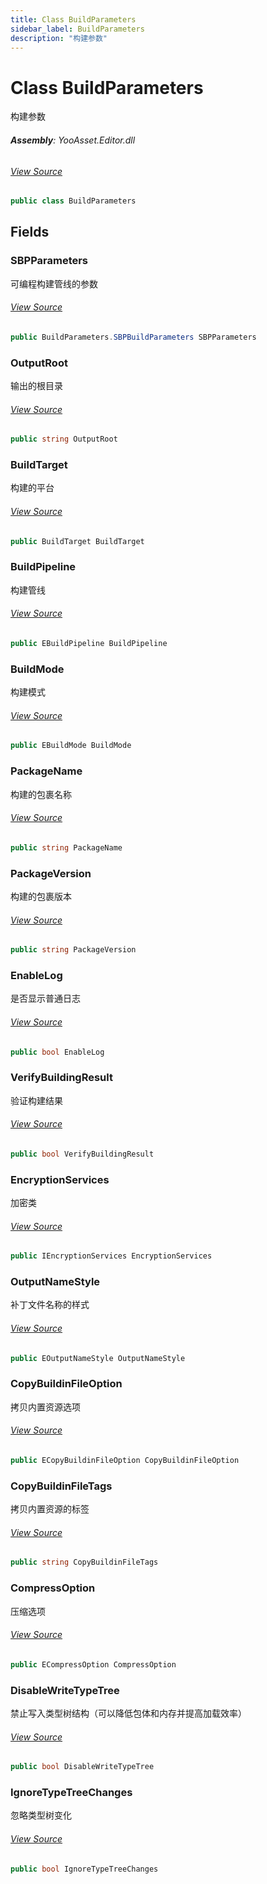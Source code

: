 ```yaml
---
title: Class BuildParameters
sidebar_label: BuildParameters
description: "构建参数"
---
```

# Class BuildParameters
构建参数

###### **Assembly**: YooAsset.Editor.dll
###### [View Source](https://github.com/tuyoogame/YooAsset/blob/main/Assets/YooAsset/Editor/AssetBundleBuilder/BuildParameters.cs#L10)
```csharp title="Declaration"
public class BuildParameters
```
## Fields
### SBPParameters
可编程构建管线的参数
###### [View Source](https://github.com/tuyoogame/YooAsset/blob/main/Assets/YooAsset/Editor/AssetBundleBuilder/BuildParameters.cs#L36)
```csharp title="Declaration"
public BuildParameters.SBPBuildParameters SBPParameters
```
### OutputRoot
输出的根目录
###### [View Source](https://github.com/tuyoogame/YooAsset/blob/main/Assets/YooAsset/Editor/AssetBundleBuilder/BuildParameters.cs#L42)
```csharp title="Declaration"
public string OutputRoot
```
### BuildTarget
构建的平台
###### [View Source](https://github.com/tuyoogame/YooAsset/blob/main/Assets/YooAsset/Editor/AssetBundleBuilder/BuildParameters.cs#L47)
```csharp title="Declaration"
public BuildTarget BuildTarget
```
### BuildPipeline
构建管线
###### [View Source](https://github.com/tuyoogame/YooAsset/blob/main/Assets/YooAsset/Editor/AssetBundleBuilder/BuildParameters.cs#L52)
```csharp title="Declaration"
public EBuildPipeline BuildPipeline
```
### BuildMode
构建模式
###### [View Source](https://github.com/tuyoogame/YooAsset/blob/main/Assets/YooAsset/Editor/AssetBundleBuilder/BuildParameters.cs#L57)
```csharp title="Declaration"
public EBuildMode BuildMode
```
### PackageName
构建的包裹名称
###### [View Source](https://github.com/tuyoogame/YooAsset/blob/main/Assets/YooAsset/Editor/AssetBundleBuilder/BuildParameters.cs#L62)
```csharp title="Declaration"
public string PackageName
```
### PackageVersion
构建的包裹版本
###### [View Source](https://github.com/tuyoogame/YooAsset/blob/main/Assets/YooAsset/Editor/AssetBundleBuilder/BuildParameters.cs#L67)
```csharp title="Declaration"
public string PackageVersion
```
### EnableLog
是否显示普通日志
###### [View Source](https://github.com/tuyoogame/YooAsset/blob/main/Assets/YooAsset/Editor/AssetBundleBuilder/BuildParameters.cs#L73)
```csharp title="Declaration"
public bool EnableLog
```
### VerifyBuildingResult
验证构建结果
###### [View Source](https://github.com/tuyoogame/YooAsset/blob/main/Assets/YooAsset/Editor/AssetBundleBuilder/BuildParameters.cs#L78)
```csharp title="Declaration"
public bool VerifyBuildingResult
```
### EncryptionServices
加密类
###### [View Source](https://github.com/tuyoogame/YooAsset/blob/main/Assets/YooAsset/Editor/AssetBundleBuilder/BuildParameters.cs#L83)
```csharp title="Declaration"
public IEncryptionServices EncryptionServices
```
### OutputNameStyle
补丁文件名称的样式
###### [View Source](https://github.com/tuyoogame/YooAsset/blob/main/Assets/YooAsset/Editor/AssetBundleBuilder/BuildParameters.cs#L88)
```csharp title="Declaration"
public EOutputNameStyle OutputNameStyle
```
### CopyBuildinFileOption
拷贝内置资源选项
###### [View Source](https://github.com/tuyoogame/YooAsset/blob/main/Assets/YooAsset/Editor/AssetBundleBuilder/BuildParameters.cs#L93)
```csharp title="Declaration"
public ECopyBuildinFileOption CopyBuildinFileOption
```
### CopyBuildinFileTags
拷贝内置资源的标签
###### [View Source](https://github.com/tuyoogame/YooAsset/blob/main/Assets/YooAsset/Editor/AssetBundleBuilder/BuildParameters.cs#L98)
```csharp title="Declaration"
public string CopyBuildinFileTags
```
### CompressOption
压缩选项
###### [View Source](https://github.com/tuyoogame/YooAsset/blob/main/Assets/YooAsset/Editor/AssetBundleBuilder/BuildParameters.cs#L103)
```csharp title="Declaration"
public ECompressOption CompressOption
```
### DisableWriteTypeTree
禁止写入类型树结构（可以降低包体和内存并提高加载效率）
###### [View Source](https://github.com/tuyoogame/YooAsset/blob/main/Assets/YooAsset/Editor/AssetBundleBuilder/BuildParameters.cs#L108)
```csharp title="Declaration"
public bool DisableWriteTypeTree
```
### IgnoreTypeTreeChanges
忽略类型树变化
###### [View Source](https://github.com/tuyoogame/YooAsset/blob/main/Assets/YooAsset/Editor/AssetBundleBuilder/BuildParameters.cs#L113)
```csharp title="Declaration"
public bool IgnoreTypeTreeChanges
```
